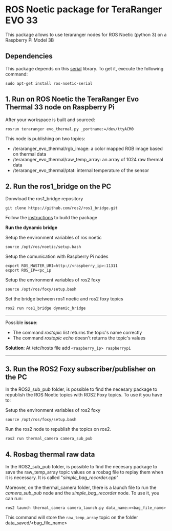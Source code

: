# ROS Noetic package for TeraRanger EVO 33  
This package allows to use teraranger nodes for ROS Noetic (python 3) on a Raspberry Pi Model 3B

## Dependencies

This package depends on this [serial](http://wiki.ros.org/serial) library. To get it, execute the following command:

```
sudo apt-get install ros-noetic-serial
```


## 1. Run on ROS Noetic the TeraRanger Evo Thermal 33 node on Raspberry Pi

After your workspace is built and sourced:
```
rosrun teraranger evo_thermal.py _portname:=/dev/ttyACM0
```

This node is publishing on two topics:

* /teraranger_evo_thermal/rgb_image: a color mapped RGB image based on thermal data
* /teraranger_evo_thermal/raw_temp_array: an array of 1024 raw thermal data
* /teraranger_evo_thermal/ptat: internal temperature of the sensor

## 2. Run the ros1_bridge on the PC
Donwload the ros1_bridge repository 
```
git clone https://github.com/ros2/ros1_bridge.git
```
Follow the [instructions](https://github.com/ros2/ros1_bridge#building-the-bridge-from-source) to build the package


**Run the dynamic bridge**

Setup the environment variables of ros noetic
```
source /opt/ros/noetic/setup.bash
```
Setup the comunication with Raspberry Pi nodes
```
export ROS_MASTER_URI=http://<raspberry_ip>:11311
export ROS_IP=<pc_ip
```
Setup the environment variables of ros2 foxy
```
source /opt/ros/foxy/setup.bash
```
Set the bridge between ros1 noetic and ros2 foxy topics
```
ros2 run ros1_bridge dynamic_bridge
```



-----------------------------------------------------------------
Possible **issue**: 

- The command *rostopic list* returns the topic's name correctly
- The command *rostopic echo* doesn't returns the topic's values

**Solution**: 
At /etc/hosts file add ```<raspberry_ip> raspberrypi```

-------------------------------------------------------------

## 3. Run the ROS2 Foxy  subscriber/publisher on the PC
In the ROS2_sub_pub folder, is possible to find the necesary package to republish the ROS Noetic topics with ROS2 Foxy topics.
To use it you have to: 

Setup the environment variables of ros2 foxy
```
source /opt/ros/foxy/setup.bash
```
Run the ros2 node to republish the topics on ros2.
```
ros2 run thermal_camera camera_sub_pub
```

## 4. Rosbag thermal raw data
In the ROS2_sub_pub folder, is possible to find the necesary package to save the raw_temp_array topic values on a rosbag file to replay them when it is necessary. It is called "_simple_bag_recorder.cpp_"

Moreover, on the thermal_camera folder, there is a launch file to run the _camera_sub_pub_ node and the _simple_bag_recorder_ node. 
To use it, you can run: 
```
ros2 launch thermal_camera camera_launch.py data_name:=<bag_file_name>
```

This command will store the ```raw_temp_array``` topic on the folder data_saved/<bag_file_name>
